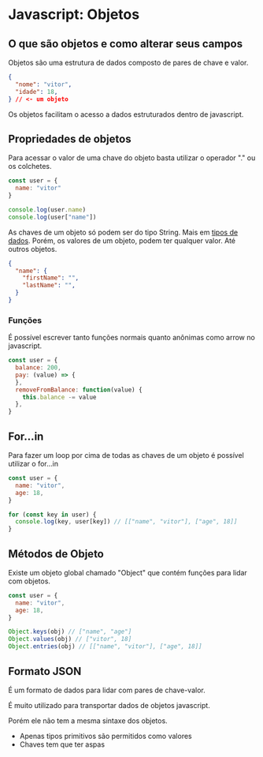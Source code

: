 # Javascript: Objetos

## O que são objetos e como alterar seus campos

Objetos são uma estrutura de dados composto de pares de chave e valor.

```json
{
  "nome": "vitor",
  "idade": 18,
} // <- um objeto
```

Os objetos facilitam o acesso a dados estruturados dentro de javascript.

## Propriedades de objetos

Para acessar o valor de uma chave do objeto basta utilizar o operador "." ou os colchetes.

```js
const user = {
  name: "vitor"
}

console.log(user.name)
console.log(user["name"])
```

As chaves de um objeto só podem ser do tipo String. Mais em [tipos de dados](../fundamentos-javascript/index.md#tipos-de-dados).
Porém, os valores de um objeto, podem ter qualquer valor. Até outros objetos.

```json
{
  "name": {
    "firstName": "",
    "lastName": "",
  }
}
```

### Funções

É possível escrever tanto funções normais quanto anônimas como arrow no javascript.

```js
const user = {
  balance: 200,
  pay: (value) => {
  },
  removeFromBalance: function(value) {
    this.balance -= value
  },
}
```

## For...in
Para fazer um loop por cima de todas as chaves de um objeto é possível utilizar o for...in

```js
const user = {
  name: "vitor",
  age: 18,
}

for (const key in user) {
  console.log(key, user[key]) // [["name", "vitor"], ["age", 18]]
}
```

## Métodos de Objeto

Existe um objeto global chamado "Object" que contém funções para lidar com objetos.

```js
const user = {
  name: "vitor",
  age: 18,
}

Object.keys(obj) // ["name", "age"]
Object.values(obj) // ["vitor", 18]
Object.entries(obj) // [["name", "vitor"], ["age", 18]]
```

## Formato JSON

É um formato de dados para lidar com pares de chave-valor.

É muito utilizado para transportar dados de objetos javascript.

Porém ele não tem a mesma sintaxe dos objetos.

- Apenas tipos primitivos são permitidos como valores
- Chaves tem que ter aspas